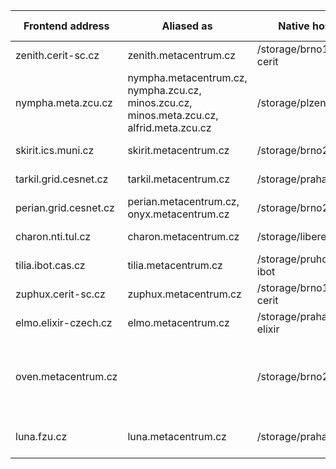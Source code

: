 
| Frontend address        | Aliased as             | Native home            | OS         | Physically located in    | Note | 
|-------------------------|------------------------|------------------------|------------|-----------|-----|
| zenith.cerit-sc.cz   	  | zenith.metacentrum.cz  | /storage/brno12-cerit  | Debian 12  | Brno      |      |
| nympha.meta.zcu.cz 	  | nympha.metacentrum.cz,<br/> nympha.zcu.cz,<br/> minos.zcu.cz,<br/> minos.meta.zcu.cz,<br/> alfrid.meta.zcu.cz | /storage/plzen1        | Debian 12  | Plzen     | |
| skirit.ics.muni.cz 	  | skirit.metacentrum.cz  | /storage/brno2	    | Debian 12  | Brno      | |
| tarkil.grid.cesnet.cz   | tarkil.metacentrum.cz  | /storage/praha1        | Debian 12  | Praha     | |
| perian.grid.cesnet.cz   | perian.metacentrum.cz,<br/>onyx.metacentrum.cz | /storage/brno2         | Debian 12  | Brno	     | |
| charon.nti.tul.cz 	  | charon.metacentrum.cz  | /storage/liberec3-tul  | Debian 12  | Liberec   |  |
| tilia.ibot.cas.cz       | tilia.metacentrum.cz   | /storage/pruhonice1-ibot | Debian 12 | Pruhonice | |
| zuphux.cerit-sc.cz 	  | zuphux.metacentrum.cz  | /storage/brno12-cerit  | CentOS 7.9 | Brno	     |  |
| elmo.elixir-czech.cz 	  | elmo.metacentrum.cz    | /storage/praha5-elixir | Debian 11  | Praha     |  |
| oven.metacentrum.cz  	  |                        | /storage/brno2         | Debian 12  | Brno      | Reserved to access [oven node](../../computing/node-properties/#oven-node) only |
| luna.fzu.cz          	  | luna.metacentrum.cz    | /storage/praha1        | Debian 11  | Praha     | Reserved for [FZU](https://www.fzu.cz/en) users |


